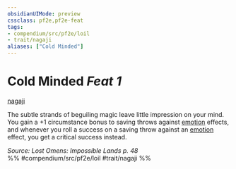 ```yaml
---
obsidianUIMode: preview
cssclass: pf2e,pf2e-feat
tags:
- compendium/src/pf2e/loil
- trait/nagaji
aliases: ["Cold Minded"]
---
```

# Cold Minded  *Feat 1*  
[nagaji](nagaji-loil.md "Nagaji Ancestry & Heritage Trait")  


The subtle strands of beguiling magic leave little impression on your mind. You gain a +1 circumstance bonus to saving throws against [emotion](emotion.md "Emotion Effect Trait") effects, and whenever you roll a success on a saving throw against an [emotion](emotion.md "Emotion Effect Trait") effect, you get a critical success instead.

*Source: Lost Omens: Impossible Lands p. 48*  
%% #compendium/src/pf2e/loil #trait/nagaji %%